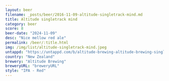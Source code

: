 ```yaml
---
layout: beer
filename: _posts/beer/2016-11-09-altitude-singletrack-mind.md
title: Altitude singletrack mind
category: beer
score: 8
beer-date: "2024-11-09"
desc: "Nice mellow red ale"
permalink: /beer/:title.html
img: /img/list/altitude-singletrack-mind.jpeg
untappd: "https://untappd.com/b/altitude-brewing-altitude-brewing-singletrack-mind/1304086"
country: "New Zealand"
brewery: "Altitude Brewing"
breweryURL: "breweryURL"
style: "IPA - Red"
---
```

